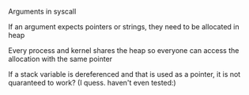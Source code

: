Arguments in syscall

If an argument expects pointers or strings, they need to be allocated in heap

Every process and kernel shares the heap so everyone can access the allocation with the same pointer

If a stack variable is dereferenced and that is used as a pointer, it is not quaranteed to work? (I quess. haven't even tested:)